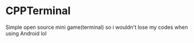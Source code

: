 # CPPTerminal
Simple open source mini game(terminal) so i wouldn't lose my codes when using Android lol
